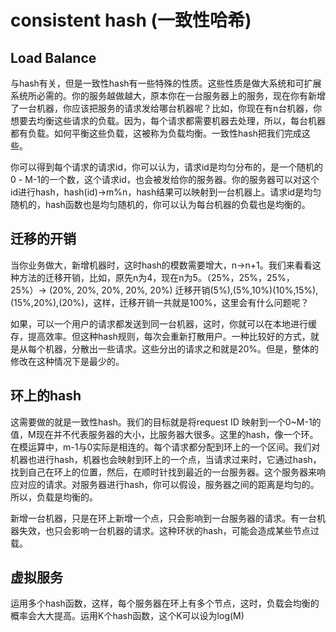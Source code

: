 # consistent hash (一致性哈希)
## Load Balance
与hash有关，但是一致性hash有一些特殊的性质。这些性质是做大系统和可扩展系统所必需的。你的服务越做越大，原本你在一台服务器上的服务，现在你有新增了一台机器，你应该把服务的请求发给哪台机器呢？比如，你现在有n台机器，你想要去均衡这些请求的负载。因为，每个请求都需要机器去处理，所以，每台机器都有负载。如何平衡这些负载，这被称为负载均衡。一致性hash把我们完成这些。

你可以得到每个请求的请求id，你可以认为，请求id是均匀分布的，是一个随机的0 - M-1的一个数，这个请求id，也会被发给你的服务器。你的服务器可以对这个id进行hash，hash(id)->m%n，hash结果可以映射到一台机器上。请求id是均匀随机的，hash函数也是均匀随机的，你可以认为每台机器的负载也是均衡的。

## 迁移的开销

当你业务做大，新增机器时，这时hash的模数需要增大，n->n+1。我们来看看这种方法的迁移开销，比如，原先n为4，现在n为5。（25%，25%，25%，25%）-> (20%, 20%, 20%, 20%, 20%) 迁移开销(5%),(5%,10%)(10%,15%),(15%,20%),(20%)，这样，迁移开销一共就是100%，这里会有什么问题呢？

如果，可以一个用户的请求都发送到同一台机器，这时，你就可以在本地进行缓存，提高效率。但这种hash规则，每次会重新打散用户。一种比较好的方式，就是从每个机器，分散出一些请求。这些分出的请求之和就是20%。但是，整体的修改在这种情况下是最少的。

## 环上的hash

这需要做的就是一致性hash。我们的目标就是将request ID 映射到一个0~M-1的值，M现在并不代表服务器的大小，比服务器大很多。这里的hash，像一个环。在模运算中，m-1与0实际是相连的。每个请求都分配到环上的一个区间。我们对机器也进行hash，机器也会映射到环上的一个点，当请求过来时，它通过hash，找到自己在环上的位置，然后，在顺时针找到最近的一台服务器。这个服务器来响应对应的请求。对服务器进行hash，你可以假设，服务器之间的距离是均匀的。所以，负载是均衡的。

新增一台机器，只是在环上新增一个点，只会影响到一台服务器的请求。有一台机器失效，也只会影响一台机器的请求。这种环状的hash，可能会造成某些节点过载。

## 虚拟服务
运用多个hash函数，这样，每个服务器在环上有多个节点，这时，负载会均衡的概率会大大提高。运用K个hash函数，这个K可以设为log(M)


